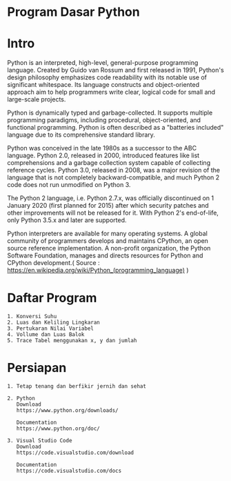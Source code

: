# Program Dasar Python

# Intro

Python is an interpreted, high-level, general-purpose programming language. Created by Guido van Rossum and first released in 1991, Python's design philosophy emphasizes code readability with its notable use of significant whitespace. Its language constructs and object-oriented approach aim to help programmers write clear, logical code for small and large-scale projects.

Python is dynamically typed and garbage-collected. It supports multiple programming paradigms, including procedural, object-oriented, and functional programming. Python is often described as a "batteries included" language due to its comprehensive standard library.

Python was conceived in the late 1980s as a successor to the ABC language. Python 2.0, released in 2000, introduced features like list comprehensions and a garbage collection system capable of collecting reference cycles. Python 3.0, released in 2008, was a major revision of the language that is not completely backward-compatible, and much Python 2 code does not run unmodified on Python 3.

The Python 2 language, i.e. Python 2.7.x, was officially discontinued on 1 January 2020 (first planned for 2015) after which security patches and other improvements will not be released for it. With Python 2's end-of-life, only Python 3.5.x and later are supported.

Python interpreters are available for many operating systems. A global community of programmers develops and maintains CPython, an open source reference implementation. A non-profit organization, the Python Software Foundation, manages and directs resources for Python and CPython development.( Source : https://en.wikipedia.org/wiki/Python_(programming_language) )

# Daftar Program
    1. Konversi Suhu
    2. Luas dan Keliling Lingkaran
    3. Pertukaran Nilai Variabel
    4. Vollume dan Luas Balok
    5. Trace Tabel menggunakan x, y dan jumlah

# Persiapan
    1. Tetap tenang dan berfikir jernih dan sehat
    
    2. Python
       Download
       https://www.python.org/downloads/
       
       Documentation
       https://www.python.org/doc/
       
    3. Visual Studio Code
       Download
       https://code.visualstudio.com/download
       
       Documentation
       https://code.visualstudio.com/docs
